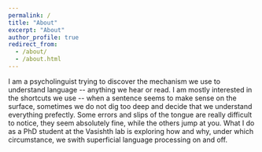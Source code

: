 ```yaml
---
permalink: /
title: "About"
excerpt: "About"
author_profile: true
redirect_from: 
  - /about/
  - /about.html
---
```


I am a psycholinguist trying to discover the mechanism we use to understand language -- anything we hear or read. I am mostly interested in the shortcuts we use -- when a sentence seems to make sense on the surface, sometimes we do not dig too deep and decide that we understand everything prefectly. Some errors and slips of the tongue are really difficult to notice, they seem absolutely fine, while the others jump at you. What I do as a PhD student at the Vasishth lab is exploring how and why, under which circumstance, we swith superficial language processing on and off. 
